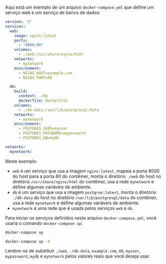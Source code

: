 Aqui está um exemplo de um arquivo `docker-compose.yml` que define um serviço web e um serviço de banco de dados:

```yaml
version: '3'
services:
  web:
    image: nginx:latest
    ports:
      - "8000:80"
    volumes:
      - ./web:/usr/share/nginx/html
    networks:
      - mynetwork
    environment:
      - NGINX_HOST=example.com
      - NGINX_PORT=80

  db:
    build:
      context: ./db
      dockerfile: Dockerfile
    volumes:
      - ./db-data:/var/lib/postgresql/data
    networks:
      - mynetwork
    environment:
      - POSTGRES_USER=myuser
      - POSTGRES_PASSWORD=mypassword
      - POSTGRES_DB=mydb

networks:
  mynetwork:
```

Neste exemplo:

- `web` é um serviço que usa a imagem `nginx:latest`, mapeia a porta 8000 do host para a porta 80 do contêiner, monta o diretório `./web` do host no diretório `/usr/share/nginx/html` do contêiner, usa a rede `mynetwork` e define algumas variáveis de ambiente.
- `db` é um serviço que usa a imagem `postgres:latest`, monta o diretório `./db-data` do host no diretório `/var/lib/postgresql/data` do contêiner, usa a rede `mynetwork` e define algumas variáveis de ambiente.
- `mynetwork` é uma rede que é usada pelos serviços `web` e `db`.

Para iniciar os serviços definidos neste arquivo `docker-compose.yml`, você usaria o comando `docker-compose up`:

```bash
docker-compose up
```

```bash
docker-compose up -d
```


Lembre-se de substituir `./web`, `./db-data`, `example.com`, `80`, `myuser`, `mypassword`, `mydb` e `mynetwork` pelos valores reais que você deseja usar.